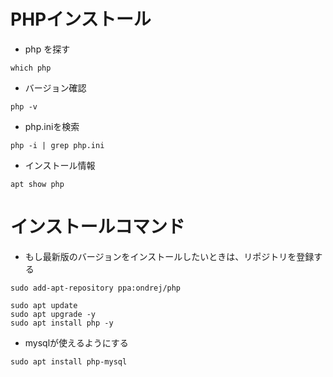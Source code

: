 # PHPインストール

- php を探す

```
which php
```

- バージョン確認

```
php -v
```

- php.iniを検索

```
php -i | grep php.ini
```

- インストール情報

```
apt show php
```

# インストールコマンド

- もし最新版のバージョンをインストールしたいときは、リポジトリを登録する

```
sudo add-apt-repository ppa:ondrej/php
```

```
sudo apt update
sudo apt upgrade -y
sudo apt install php -y
```

- mysqlが使えるようにする

```
sudo apt install php-mysql
```

